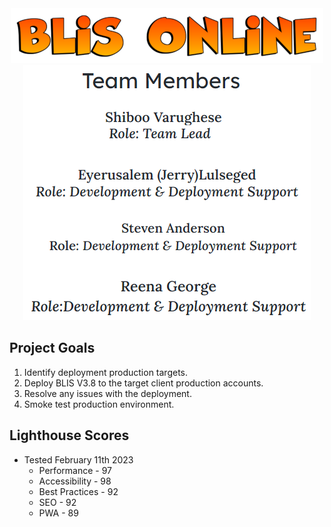 <center><img src = "assets/blisheader.png" alt="BLIS Online Team" width="500" height="88"></center>


<center><img src = "assets/team-members.png" alt="Team Members - Eyerusalem (Jerry) Lulseged, Steven Anderson, Shiboo Varughese, Reena George" width="460" height="408"></center>


## Project Goals

1. Identify deployment production targets. 
2. Deploy BLIS V3.8 to the target client production accounts. 
3. Resolve any issues with the deployment. 
4. Smoke test production environment. 


## Lighthouse Scores

* Tested February 11th 2023
    * Performance - 97
    * Accessibility - 98
    * Best Practices - 92
    * SEO - 92
    * PWA - 89